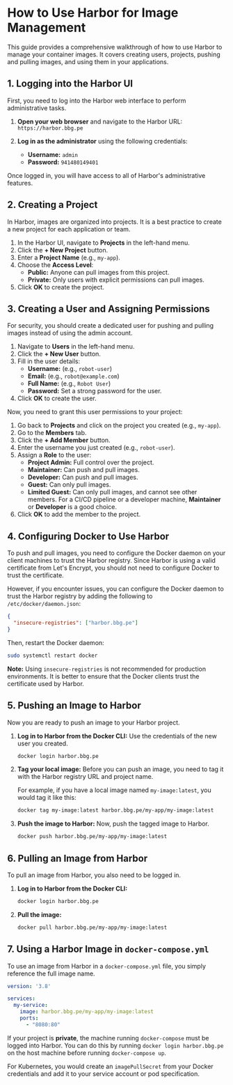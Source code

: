 # How to Use Harbor for Image Management

This guide provides a comprehensive walkthrough of how to use Harbor to manage your container images. It covers creating users, projects, pushing and pulling images, and using them in your applications.

## 1. Logging into the Harbor UI

First, you need to log into the Harbor web interface to perform administrative tasks.

1.  **Open your web browser** and navigate to the Harbor URL:
    `https://harbor.bbg.pe`

2.  **Log in as the administrator** using the following credentials:
    *   **Username:** `admin`
    *   **Password:** `941480149401`

Once logged in, you will have access to all of Harbor's administrative features.

## 2. Creating a Project

In Harbor, images are organized into projects. It is a best practice to create a new project for each application or team.

1.  In the Harbor UI, navigate to **Projects** in the left-hand menu.
2.  Click the **+ New Project** button.
3.  Enter a **Project Name** (e.g., `my-app`).
4.  Choose the **Access Level**:
    *   **Public:** Anyone can pull images from this project.
    *   **Private:** Only users with explicit permissions can pull images.
5.  Click **OK** to create the project.

## 3. Creating a User and Assigning Permissions

For security, you should create a dedicated user for pushing and pulling images instead of using the admin account.

1.  Navigate to **Users** in the left-hand menu.
2.  Click the **+ New User** button.
3.  Fill in the user details:
    *   **Username:** (e.g., `robot-user`)
    *   **Email:** (e.g., `robot@example.com`)
    *   **Full Name:** (e.g., `Robot User`)
    *   **Password:** Set a strong password for the user.
4.  Click **OK** to create the user.

Now, you need to grant this user permissions to your project:

1.  Go back to **Projects** and click on the project you created (e.g., `my-app`).
2.  Go to the **Members** tab.
3.  Click the **+ Add Member** button.
4.  Enter the username you just created (e.g., `robot-user`).
5.  Assign a **Role** to the user:
    *   **Project Admin:** Full control over the project.
    *   **Maintainer:** Can push and pull images.
    *   **Developer:** Can push and pull images.
    *   **Guest:** Can only pull images.
    *   **Limited Guest:** Can only pull images, and cannot see other members.
    For a CI/CD pipeline or a developer machine, **Maintainer** or **Developer** is a good choice.
6.  Click **OK** to add the member to the project.

## 4. Configuring Docker to Use Harbor

To push and pull images, you need to configure the Docker daemon on your client machines to trust the Harbor registry. Since Harbor is using a valid certificate from Let's Encrypt, you should not need to configure Docker to trust the certificate.

However, if you encounter issues, you can configure the Docker daemon to trust the Harbor registry by adding the following to `/etc/docker/daemon.json`:

```json
{
  "insecure-registries": ["harbor.bbg.pe"]
}
```

Then, restart the Docker daemon:

```bash
sudo systemctl restart docker
```

**Note:** Using `insecure-registries` is not recommended for production environments. It is better to ensure that the Docker clients trust the certificate used by Harbor.

## 5. Pushing an Image to Harbor

Now you are ready to push an image to your Harbor project.

1.  **Log in to Harbor from the Docker CLI:**
    Use the credentials of the new user you created.

    ```bash
    docker login harbor.bbg.pe
    ```

2.  **Tag your local image:**
    Before you can push an image, you need to tag it with the Harbor registry URL and project name.

    For example, if you have a local image named `my-image:latest`, you would tag it like this:

    ```bash
    docker tag my-image:latest harbor.bbg.pe/my-app/my-image:latest
    ```

3.  **Push the image to Harbor:**
    Now, push the tagged image to Harbor.

    ```bash
    docker push harbor.bbg.pe/my-app/my-image:latest
    ```

## 6. Pulling an Image from Harbor

To pull an image from Harbor, you also need to be logged in.

1.  **Log in to Harbor from the Docker CLI:**

    ```bash
    docker login harbor.bbg.pe
    ```

2.  **Pull the image:**

    ```bash
    docker pull harbor.bbg.pe/my-app/my-image:latest
    ```

## 7. Using a Harbor Image in `docker-compose.yml`

To use an image from Harbor in a `docker-compose.yml` file, you simply reference the full image name.

```yaml
version: '3.8'

services:
  my-service:
    image: harbor.bbg.pe/my-app/my-image:latest
    ports:
      - "8080:80"
```

If your project is **private**, the machine running `docker-compose` must be logged into Harbor. You can do this by running `docker login harbor.bbg.pe` on the host machine before running `docker-compose up`.

For Kubernetes, you would create an `imagePullSecret` from your Docker credentials and add it to your service account or pod specification.
